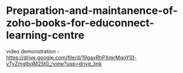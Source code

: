 # Preparation-and-maintanence-of-zoho-books-for-educonnect-learning-centre


video demonstration -  https://drive.google.com/file/d/19gavRhPXmrMqoYSf-vTyZmgIbqM25t0_/view?usp=drive_link
